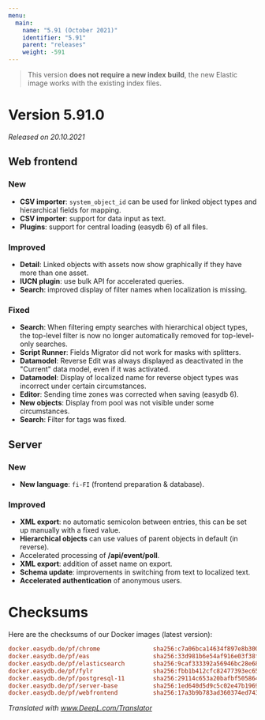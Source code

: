 ```yaml
---
menu:
  main:
    name: "5.91 (October 2021)"
    identifier: "5.91"
    parent: "releases"
    weight: -591
---
```


> This version **does not require a new index build**, the new Elastic image works with the existing index files.

# Version 5.91.0

*Released on 20.10.2021*

## Web frontend

### New

- **CSV importer**: `system_object_id` can be used for linked object types and hierarchical fields for mapping.
- **CSV importer**: support for data input as text.
- **Plugins**: support for central loading (easydb 6) of all files.

### Improved

- **Detail**: Linked objects with assets now show graphically if they have more than one asset.
- **IUCN plugin**: use bulk API for accelerated queries.
- **Search**: improved display of filter names when localization is missing.

### Fixed

- **Search**: When filtering empty searches with hierarchical object types, the top-level filter is now no longer automatically removed for top-level-only searches.
- **Script Runner**: Fields Migrator did not work for masks with splitters.
- **Datamodel**: Reverse Edit was always displayed as deactivated in the "Current" data model, even if it was activated.
- **Datamodel**: Display of localized name for reverse object types was incorrect under certain circumstances.
- **Editor**: Sending time zones was corrected when saving (easydb 6).
- **New objects**: Display from pool was not visible under some circumstances.
- **Search**: Filter for tags was fixed.

## Server

### New

- **New language**: `fi-FI` (frontend preparation & database).

### Improved

- **XML export**: no automatic semicolon between entries, this can be set up manually with a fixed value.
- **Hierarchical objects** can use values of parent objects in default (in reverse).
- Accelerated processing of **/api/event/poll**.
- **XML export**: addition of asset name on export.
- **Schema update**: improvements in switching from text to localized text.
- **Accelerated authentication** of anonymous users.

# Checksums

Here are the checksums of our Docker images (latest version): 

```ini
docker.easydb.de/pf/chrome               sha256:c7a06bca14634f897e8b300fb5e3f624d89adb0dd8cfb746e92975a81868974b
docker.easydb.de/pf/eas                  sha256:33d981b6e54af916e03f38f299c546e053e348cdf5541fc0cdf61cb14d3a8e3f
docker.easydb.de/pf/elasticsearch        sha256:9caf333392a56946bc28e68251c4c146e017b901920ff3042054cd2e14f577b2
docker.easydb.de/pf/fylr                 sha256:fbb1b412cfc82477393ec65c2135d261e3de26507f589c1141d952db8e333d05
docker.easydb.de/pf/postgresql-11        sha256:29114c653a20bafbf505864b0fc1fe3b85b276656620cddd36a65a4dc90b4284
docker.easydb.de/pf/server-base          sha256:1ed640d5d9c5c02e47b196990d93ea62d3f004bd1b558458efac5ec23ebaeade
docker.easydb.de/pf/webfrontend          sha256:17a3b9b783ad360374ed743183a2ad93829e024bd0f2b811e940c0856cfb8464
```

*Translated with www.DeepL.com/Translator*